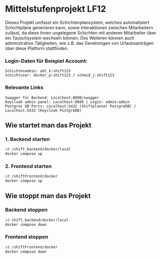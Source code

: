 # Mittelstufenprojekt LF12

Dieses Projekt umfasst ein Schichtenplansystem, welches automatisiert Schichtpläne generieren kann, sowie Interaktionen zwischen Mitarbeitern zulässt, da diese ihnen ungelegene Schichten mit anderen Mitarbeiter über ein Tauschsystem wechseln können. Des Weiteren können auch administrative Tätigkeiten, wie z.B. das Genehmigen von Urlaubsanträgen über diese Platform stattfinden.

### Login-Daten für Beispiel Account:
```
Schichtenadmin: abt_k:shift123
Schichtuser: decker_p:shift123 / schmid_j:shift123
```

### Relevante Links
```
Swagger für Backend: Localhost:8090/swagger
Keycloak admin panel: Localhost:8089 | Login: admin:admin
Postgres DB Ports: Localhost:5432 (Shiftplanner PostgreDB) / Localhost:5433 (Keycloak PostgreDB)
```

## Wie startet man das Projekt
 
### 1. Backend starten
```bash
cd /shift_backend/docker/local
docker compose up
```
### 2. Frontend starten
```bash
cd /shiftFrontend/docker
docker compose up
```

## Wie stoppt man das Projekt

### Backend stoppen
```bash
cd shift_backend/docker/local
docker compose down
```

### Frontend stoppen
```bash
cd /shiftFrontend/docker
docker compose down
```




